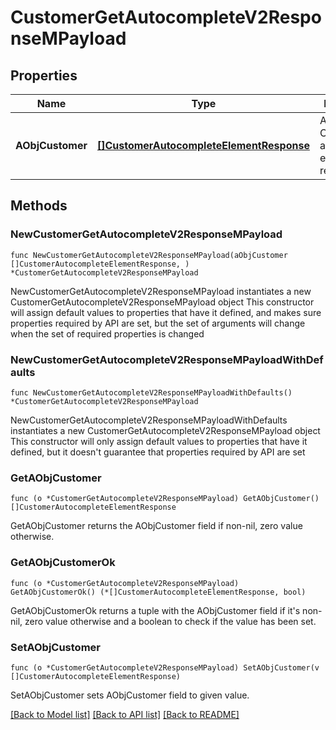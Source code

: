 # CustomerGetAutocompleteV2ResponseMPayload

## Properties

Name | Type | Description | Notes
------------ | ------------- | ------------- | -------------
**AObjCustomer** | [**[]CustomerAutocompleteElementResponse**](CustomerAutocompleteElementResponse.md) | An array of Customer autocomplete element response. | 

## Methods

### NewCustomerGetAutocompleteV2ResponseMPayload

`func NewCustomerGetAutocompleteV2ResponseMPayload(aObjCustomer []CustomerAutocompleteElementResponse, ) *CustomerGetAutocompleteV2ResponseMPayload`

NewCustomerGetAutocompleteV2ResponseMPayload instantiates a new CustomerGetAutocompleteV2ResponseMPayload object
This constructor will assign default values to properties that have it defined,
and makes sure properties required by API are set, but the set of arguments
will change when the set of required properties is changed

### NewCustomerGetAutocompleteV2ResponseMPayloadWithDefaults

`func NewCustomerGetAutocompleteV2ResponseMPayloadWithDefaults() *CustomerGetAutocompleteV2ResponseMPayload`

NewCustomerGetAutocompleteV2ResponseMPayloadWithDefaults instantiates a new CustomerGetAutocompleteV2ResponseMPayload object
This constructor will only assign default values to properties that have it defined,
but it doesn't guarantee that properties required by API are set

### GetAObjCustomer

`func (o *CustomerGetAutocompleteV2ResponseMPayload) GetAObjCustomer() []CustomerAutocompleteElementResponse`

GetAObjCustomer returns the AObjCustomer field if non-nil, zero value otherwise.

### GetAObjCustomerOk

`func (o *CustomerGetAutocompleteV2ResponseMPayload) GetAObjCustomerOk() (*[]CustomerAutocompleteElementResponse, bool)`

GetAObjCustomerOk returns a tuple with the AObjCustomer field if it's non-nil, zero value otherwise
and a boolean to check if the value has been set.

### SetAObjCustomer

`func (o *CustomerGetAutocompleteV2ResponseMPayload) SetAObjCustomer(v []CustomerAutocompleteElementResponse)`

SetAObjCustomer sets AObjCustomer field to given value.



[[Back to Model list]](../README.md#documentation-for-models) [[Back to API list]](../README.md#documentation-for-api-endpoints) [[Back to README]](../README.md)



